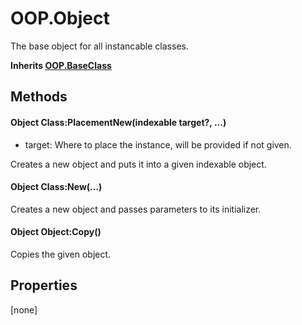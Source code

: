 # OOP.Object
The base object for all instancable classes.

**Inherits [OOP.BaseClass](Classes/OOP.BaseClass)**

## Methods
#### Object Class:PlacementNew(indexable target?, ...)
- target: Where to place the instance, will be provided if not given.

Creates a new object and puts it into a given indexable object.


#### Object Class:New(...)


Creates a new object and passes parameters to its initializer.


#### Object Object:Copy()


Copies the given object.


## Properties
[none]


